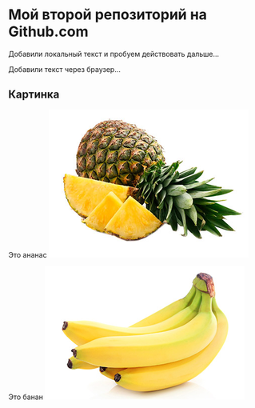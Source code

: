 # Мой второй репозиторий на Github.com

Добавили локальный текст  и пробуем действовать дальше...


Добавили текст через браузер...

## Картинка
Это ананас
![Это ананас](ananas.jpg)


Это банан
![Это банан](banana.jpg)